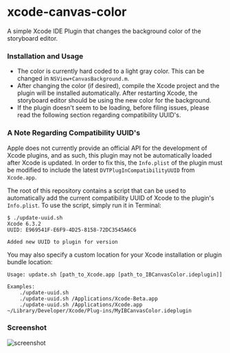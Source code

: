 xcode-canvas-color
===============

A simple Xcode IDE Plugin that changes the background color of the storyboard
editor.

### Installation and Usage

- The color is currently hard coded to a light gray color. This can be changed
  in `NSView+CanvasBackground.m`.
- After changing the color (if desired), compile the Xcode project and the
  plugin will be installed automatically. After restarting Xcode, the storyboard
  editor should be using the new color for the background.
- If the plugin doesn't seem to be loading, before filing issues, please read
  the following section regarding compatibility UUID's.

### A Note Regarding Compatibility UUID's

Apple does not currently provide an official API for the development of Xcode
plugins, and as such, this plugin may not be automatically loaded after Xcode is
updated. In order to fix this, the `Info.plist` of the plugin must be modified
to include the latest `DVTPlugInCompatibilityUUID` from `Xcode.app`.

The root of this repository contains a script that can be used to automatically
add the current compatibility UUID of Xcode to the plugin's `Info.plist`. To use
the script, simply run it in Terminal:

	$ ./update-uuid.sh
	Xcode 6.3.2
	UUID: E969541F-E6F9-4D25-8158-72DC3545A6C6

	Added new UUID to plugin for version

You may also specify a custom location for your Xcode installation or plugin
bundle location:

	Usage: update.sh [path_to_Xcode.app [path_to_IBCanvasColor.ideplugin]]

	Examples:
	    ./update-uuid.sh
	    ./update-uuid.sh /Applications/Xcode-Beta.app
	    ./update-uuid.sh /Applications/Xcode.app ~/Library/Developer/Xcode/Plug-ins/MyIBCanvasColor.ideplugin

### Screenshot

![screenshot](/../gh-pages/screenshot.png?raw=true)

